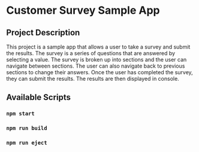 # Customer Survey Sample App

## Project Description

This project is a sample app that allows a user to take a survey and submit the results. The survey is a series of questions that are answered by selecting a value. The survey is broken up into sections and the user can navigate between sections. The user can also navigate back to previous sections to change their answers. Once the user has completed the survey, they can submit the results. The results are then displayed in console.

## Available Scripts

### `npm start`

### `npm run build`

### `npm run eject`
